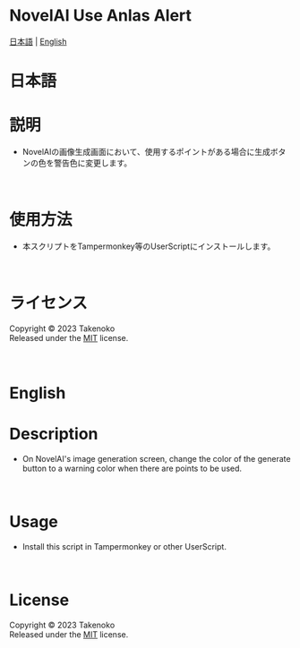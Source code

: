 # NovelAI Use Anlas Alert
[日本語](#日本語) | [English](#english)

# 日本語

# 説明
- NovelAIの画像生成画面において、使用するポイントがある場合に生成ボタンの色を警告色に変更します。
<br>

# 使用方法
- 本スクリプトをTampermonkey等のUserScriptにインストールします。
<br>

# ライセンス
Copyright © 2023 Takenoko  
Released under the [MIT](https://opensource.org/licenses/mit-license.php) license.
<br><br><br>

# English

# Description
- On NovelAI's image generation screen, change the color of the generate button to a warning color when there are points to be used.
<br>

# Usage
- Install this script in Tampermonkey or other UserScript.
<br>

# License
Copyright © 2023 Takenoko  
Released under the [MIT](https://opensource.org/licenses/mit-license.php) license.
